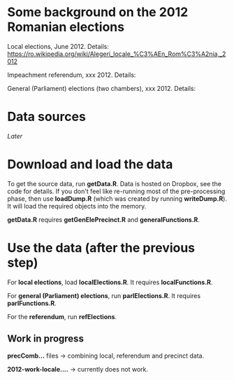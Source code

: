 Some background on the 2012 Romanian elections 
================================

Local elections, June 2012. Details: https://ro.wikipedia.org/wiki/Alegeri_locale_%C3%AEn_Rom%C3%A2nia,_2012

Impeachment referendum, xxx 2012. Details:

General (Parliament) elections (two chambers), xxx 2012. Details:


Data sources
================================
*Later*

Download and load the data
================================

To get the source data, run **getData.R**. Data is hosted on Dropbox, see the code for details. If you don't feel like re-running most of the pre-processing phase, then use **loadDump.R** (which was created by running **writeDump.R**). It will load the required objects into the memory.

**getData.R** requires **getGenElePrecinct.R** and **generalFunctions.R**.


Use the data (after the previous step)
================================

For **local elections**, load **localElections.R**. It requires **localFunctions.R**.

For **general (Parliament) elections**, run **parlElections.R**. It requires **parlFunctions.R**.

For the **referendum**, run **refElections**.

Work in progress
---------------------------------

**precComb...** files -> combining local, referendum and precinct data.

**2012-work-locale....** -> currently does not work.
